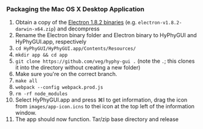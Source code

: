 ### Packaging the Mac OS X Desktop Application

1.  Obtain a copy of the [Electron 1.8.2 binaries](https://github.com/electron/electron/releases) (e.g. `electron-v1.8.2-darwin-x64.zip`) and decompress
2.  Rename the Electron binary folder and Electron binary to HyPhyGUI and HyPhyGUI.app, respectively
3.  `cd HyPhyGUI/HyPhyGUI.app/Contents/Resources/`
4.  `mkdir app && cd app`
5.  `git clone https://github.com/veg/hyphy-gui .` (note the `.`; this clones it into the directory without creating a new folder)
6.  Make sure you're on the correct branch.
7.  `make all`
8.  `webpack --config webpack.prod.js`
9.  `rm -rf node_modules`
10. Select HyPhyGUI.app and press &#8984;I to get information, drag the icon from `images/app-icon.icns` to thei icon at the top left of the information window.
11. The app should now function. Tar/zip base directory and release
